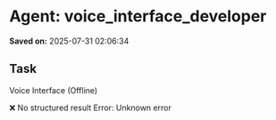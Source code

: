 # Agent: voice_interface_developer
**Saved on:** 2025-07-31 02:06:34

## Task
Voice Interface (Offline)

❌ No structured result
Error: Unknown error

